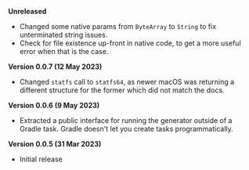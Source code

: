 
**Unreleased**

- Changed some native params from `ByteArray` to `String`
  to fix unterminated string issues.
- Check for file existence up-front in native code, to get
  a more useful error when that is the case.

**Version 0.0.7 (12 May 2023)**

- Changed `statfs` call to `statfs64`, as newer macOS was
  returning a different structure for the former which did
  not match the docs.

**Version 0.0.6 (9 May 2023)**

- Extracted a public interface for running the generator
  outside of a Gradle task. Gradle doesn't let you create
  tasks programmatically.

**Version 0.0.5 (31 Mar 2023)**

- Initial release
